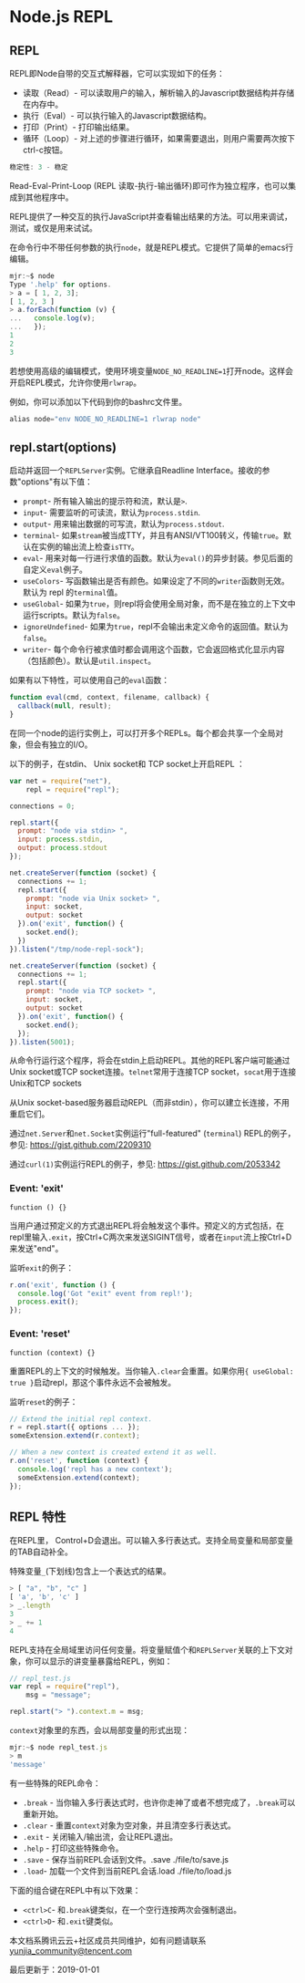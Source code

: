 # Node.js REPL

## REPL

REPL即Node自带的交互式解释器，它可以实现如下的任务：

- 读取（Read）- 可以读取用户的输入，解析输入的Javascript数据结构并存储在内存中。
- 执行（Eval）- 可以执行输入的Javascript数据结构。
- 打印（Print）- 打印输出结果。
- 循环（Loop）- 对上述的步骤进行循环，如果需要退出，则用户需要两次按下ctrl-c按钮。

```js
稳定性: 3 - 稳定
```

Read-Eval-Print-Loop (REPL 读取-执行-输出循环)即可作为独立程序，也可以集成到其他程序中。

REPL提供了一种交互的执行JavaScript并查看输出结果的方法。可以用来调试，测试，或仅是用来试试。

在命令行中不带任何参数的执行`node`，就是REPL模式。它提供了简单的emacs行编辑。

```js
mjr:~$ node
Type '.help' for options.
> a = [ 1, 2, 3];
[ 1, 2, 3 ]
> a.forEach(function (v) {
...   console.log(v);
...   });
1
2
3
```

若想使用高级的编辑模式，使用环境变量`NODE_NO_READLINE=1`打开node。这样会开启REPL模式，允许你使用`rlwrap`。

例如，你可以添加以下代码到你的bashrc文件里。

```js
alias node="env NODE_NO_READLINE=1 rlwrap node"
```

## repl.start(options)

启动并返回一个`REPLServer`实例。它继承自Readline Interface。接收的参数"options"有以下值：

- `prompt`- 所有输入输出的提示符和流，默认是`>`.
- `input`- 需要监听的可读流，默认为`process.stdin`.
- `output`- 用来输出数据的可写流，默认为`process.stdout`.
- `terminal`- 如果`stream`被当成TTY，并且有ANSI/VT100转义，传输`true`。默认在实例的输出流上检查`isTTY`。
- `eval`- 用来对每一行进行求值的函数。默认为`eval()`的异步封装。参见后面的自定义`eval`例子。
- `useColors`- 写函数输出是否有颜色。如果设定了不同的`writer`函数则无效。默认为 repl 的`terminal`值。
- `useGlobal`- 如果为`true`，则repl将会使用全局对象，而不是在独立的上下文中运行scripts。默认为`false`。
- `ignoreUndefined`- 如果为`true`，repl不会输出未定义命令的返回值。默认为`false`。
- `writer`- 每个命令行被求值时都会调用这个函数，它会返回格式化显示内容（包括颜色）。默认是`util.inspect`。

如果有以下特性，可以使用自己的`eval`函数：

```js
function eval(cmd, context, filename, callback) {
  callback(null, result);
}
```

在同一个node的运行实例上，可以打开多个REPLs。每个都会共享一个全局对象，但会有独立的I/O。

以下的例子，在stdin、 Unix socket和 TCP socket上开启REPL ：

```js
var net = require("net"),
    repl = require("repl");

connections = 0;

repl.start({
  prompt: "node via stdin> ",
  input: process.stdin,
  output: process.stdout
});

net.createServer(function (socket) {
  connections += 1;
  repl.start({
    prompt: "node via Unix socket> ",
    input: socket,
    output: socket
  }).on('exit', function() {
    socket.end();
  })
}).listen("/tmp/node-repl-sock");

net.createServer(function (socket) {
  connections += 1;
  repl.start({
    prompt: "node via TCP socket> ",
    input: socket,
    output: socket
  }).on('exit', function() {
    socket.end();
  });
}).listen(5001);
```

从命令行运行这个程序，将会在stdin上启动REPL。其他的REPL客户端可能通过Unix socket或TCP socket连接。`telnet`常用于连接TCP socket，`socat`用于连接Unix和TCP sockets

从Unix socket-based服务器启动REPL（而非stdin），你可以建立长连接，不用重启它们。

通过`net.Server`和`net.Socket`实例运行"full-featured" (`terminal`) REPL的例子，参见: https://gist.github.com/2209310

通过`curl(1)`实例运行REPL的例子，参见: https://gist.github.com/2053342

### Event: 'exit'

```
function () {}
```

当用户通过预定义的方式退出REPL将会触发这个事件。预定义的方式包括，在repl里输入`.exit`，按Ctrl+C两次来发送SIGINT信号，或者在`input`流上按Ctrl+D 来发送"end"。

监听`exit`的例子：

```js
r.on('exit', function () {
  console.log('Got "exit" event from repl!');
  process.exit();
});
```

### Event: 'reset'

```
function (context) {}
```

重置REPL的上下文的时候触发。当你输入`.clear`会重置。如果你用`{ useGlobal: true }`启动repl，那这个事件永远不会被触发。

监听`reset`的例子：

```js
// Extend the initial repl context.
r = repl.start({ options ... });
someExtension.extend(r.context);

// When a new context is created extend it as well.
r.on('reset', function (context) {
  console.log('repl has a new context');
  someExtension.extend(context);
});
```

## REPL 特性

在REPL里， Control+D会退出。可以输入多行表达式。支持全局变量和局部变量的TAB自动补全。

特殊变量`_`(下划线)包含上一个表达式的结果。

```js
> [ "a", "b", "c" ]
[ 'a', 'b', 'c' ]
> _.length
3
> _ += 1
4
```

REPL支持在全局域里访问任何变量。将变量赋值个和`REPLServer`关联的上下文对象，你可以显示的讲变量暴露给REPL，例如：

```js
// repl_test.js
var repl = require("repl"),
    msg = "message";

repl.start("> ").context.m = msg;
```

`context`对象里的东西，会以局部变量的形式出现：

```js
mjr:~$ node repl_test.js
> m
'message'
```

有一些特殊的REPL命令：

- `.break` - 当你输入多行表达式时，也许你走神了或者不想完成了，`.break`可以重新开始。
- `.clear` - 重置`context`对象为空对象，并且清空多行表达式。
- `.exit` - 关闭输入/输出流，会让REPL退出。
- `.help` - 打印这些特殊命令。
- `.save` - 保存当前REPL会话到文件。.save ./file/to/save.js
- `.load`- 加载一个文件到当前REPL会话.load ./file/to/load.js

下面的组合键在REPL中有以下效果：

- `<ctrl>C`- 和`.break`键类似，在一个空行连按两次会强制退出。
- `<ctrl>D`- 和`.exit`键类似。

本文档系腾讯云云+社区成员共同维护，如有问题请联系 yunjia_community@tencent.com

最后更新于：2019-01-01